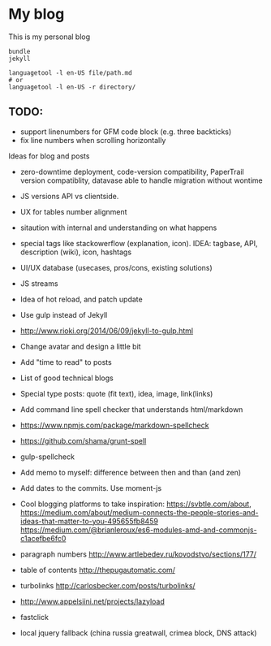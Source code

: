 # My blog

This is my personal blog

```
bundle
jekyll

languagetool -l en-US file/path.md
# or
languagetool -l en-US -r directory/

```

## TODO:

 - support linenumbers for GFM code block (e.g. three backticks)
 - fix line numbers when scrolling horizontally

Ideas for blog and posts

 - zero-downtime deployment, code-version compatibility, PaperTrail version compatiblity,
  datavase able to handle migration without wontime
 - JS versions API vs clientside.

 - UX for tables number alignment
 - sitaution with internal and understanding on what happens
 - special tags like stackowerflow (explanation, icon). IDEA: tagbase, API, description (wiki), icon, hashtags
 - UI/UX database (usecases, pros/cons, existing solutions)
 - JS streams

 - Idea of hot reload, and patch update

 - Use gulp instead of Jekyll
  - http://www.rioki.org/2014/06/09/jekyll-to-gulp.html
 - Change avatar and design a little bit
 - Add "time to read" to posts
 - List of good technical blogs
 - Special type posts: quote (fit text), idea, image, link(links)
 - Add command line spell checker that understands html/markdown
  - https://www.npmjs.com/package/markdown-spellcheck
  - https://github.com/shama/grunt-spell
  - gulp-spellcheck
 - Add memo to myself: difference between then and than (and zen)
 - Add dates to the commits. Use moment-js
 - Cool blogging platforms to take inspiration: https://svbtle.com/about, https://medium.com/about/medium-connects-the-people-stories-and-ideas-that-matter-to-you-495655fb8459
 https://medium.com/@brianleroux/es6-modules-amd-and-commonjs-c1acefbe6fc0
  - paragraph numbers http://www.artlebedev.ru/kovodstvo/sections/177/
  - table of contents http://thepugautomatic.com/

 - turbolinks http://carlosbecker.com/posts/turbolinks/
 - http://www.appelsiini.net/projects/lazyload
 - fastclick
 - local jquery fallback (china russia greatwall, crimea block, DNS attack)
